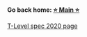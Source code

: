 **Go back home: <a href="https://rockartist33.github.io/T-Level-Revision-dpdd/">⭐ Main ⭐</a>**


















<a href="./T-Level-Revision-dpdd/content/Misc/pdf/t-level-spec-2020.pdf#page=43">T-Level spec 2020 page</a>